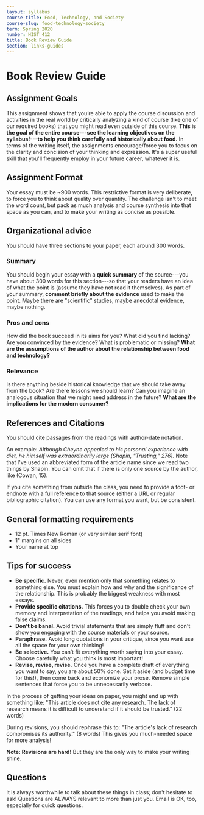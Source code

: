 ```yaml
---
layout: syllabus
course-title: Food, Technology, and Society
course-slug: food-technology-society
term: Spring 2020
number: HIST 412
title: Book Review Guide
section: links-guides
---
```


# Book Review Guide

## Assignment Goals
This assignment shows that you’re able to apply the course discussion and activities in the real world by critically analyzing a kind of course (like one of our required books) that you might read even outside of this course. **This is the goal of the entire course---see the learning objectives on the syllabus!---to help you think carefully and historically about food.** In terms of the writing itself, the assignments encourage/force you to focus on the clarity and concision of your thinking and expression. It's a super useful skill that you'll frequently employ in your future career, whatever it is.


## Assignment Format
Your essay must be ~900 words. This restrictive format is very deliberate, to force you to think about quality over quantity. The challenge isn't to meet the word count, but pack as much analysis and course synthesis into that space as you can, and to make your writing as concise as possible.


## Organizational advice
You should have three sections to your paper, each around 300 words.

### Summary
You should begin your essay with a **quick summary** of the source---you have about 300 words for this section---so that your readers have an idea of what the point is (assume they have not read it themselves). As part of your summary, **comment briefly about the evidence** used to make the point. Maybe there are "scientific" studies, maybe anecdotal evidence, maybe nothing.

### Pros and cons
How did the book succeed in its aims for you? What did you find lacking?
Are you convinced by the evidence? What is problematic or missing? **What are the assumptions of the author about the relationship between food and technology?**

### Relevance
Is there anything beside historical knowledge that we should take away from the book? Are there lessons we should learn? Can you imagine an analogous situation that we might need address in the future? **What are the implications for the modern consumer?**


## References and Citations
You should cite passages from the readings with author-date notation.

An example: _Although Cheyne appealed to his personal experience with diet, he himself was extraordinarily large (Shapin, "Trusting," 276)._ Note that I've used an abbreviated form of the article name since we read two things by Shapin. You can omit that if there is only one source by the author, like (Cowan, 15).

If you cite something from outside the class, you need to provide a foot- or endnote with a full reference to that source (either a URL or regular bibliographic citation). You can use any format you want, but be consistent.


## General formatting requirements
- 12 pt. Times New Roman (or very similar serif font)
- 1" margins on all sides
- Your name at top


## Tips for success
 - **Be specific.** Never, even mention only that something relates to something else. You must explain how and why and the significance of the relationship. This is probably the biggest weakness with most essays.
 - **Provide specific citations.** This forces you to double check your own memory and interpretation of the readings, and helps you avoid making false claims.
 - **Don't be banal.** Avoid trivial statements that are simply fluff and don't show you engaging with the course materials or your source.
 - **Paraphrase.** Avoid long quotations in your critique, since you want use all the space for your own thinking!
 - **Be selective.** You can’t fit everything worth saying into your essay. Choose carefully what you think is most important!
 - **Revise, revise, revise.** Once you have a complete draft of everything you want to say, you are about 50% done. Set it aside (and budget time for this!), then come back and economize your prose. Remove simple sentences that force you to be unnecessarily verbose.

 In the process of getting your ideas on paper, you might end up with something like: "This article does not cite any research. The lack of research means it is difficult to understand if it should be trusted." (22 words)

 During revisions, you should rephrase this to: "The article's lack of research compromises its authority." (8 words) This gives you much-needed space for more analysis!

**Note: Revisions are hard!** But they are the only way to make your writing shine.


## Questions
It is always worthwhile to talk about these things in class; don't hesitate to ask! Questions are ALWAYS relevant to more than just you. Email is OK, too, especially for quick questions.
